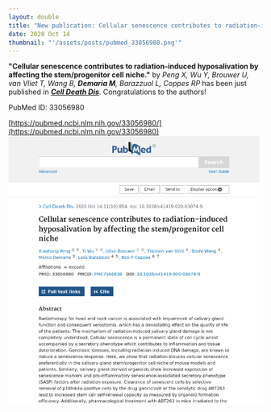 ```yaml
---
layout: double
title: "New publication: Cellular senescence contributes to radiation-induced hyposalivation by affecting the stemprogenitor cell niche"
date: 2020 Oct 14
thumbnail: "'/assets/posts/pubmed_33056980.png'"
---
```

<strong>"Cellular senescence contributes to radiation-induced hyposalivation by affecting the stem/progenitor cell niche."</strong> by <em>Peng X, Wu Y, Brouwer U, van Vliet T, Wang B, <strong>Demaria M</strong>, Barazzuol L, Coppes RP</em>  has been just published in <em><strong><ins>Cell Death Dis</ins></strong></em>.
Congratulations to the authors!
    
PubMed ID: 33056980
    
[https://pubmed.ncbi.nlm.nih.gov/33056980/](https://pubmed.ncbi.nlm.nih.gov/33056980)
![](/assets/posts/pubmed_33056980.png)
